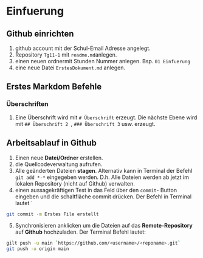 # Einfuerung
## Github einrichten
1. github account mit der Schul-Email Adresse angelegt.
2. Repository `Tg11-1` mit `readme.md`anlegen.
3. einen neuen ordnermit Stunden Nummer anlegen. Bsp. `01 Einfuerung`
4. eine neue Datei `ErstesDokument.md` anlegen.

## Erstes Markdom Befehle 
### Überschriften
1. Eine Überschrift wird mit `# Überschrift` erzeugt.
Die nächste Ebene wird mit `## Überschrift 2 `, `### Überschrift 3` usw. erzeugt. 

## Arbeitsablauf in Github 
1. Einen neue **Datei/Ordner** erstellen.
2. die Quellcodeverwaltung aufrufen.
3. Alle geänderten Dateien **stagen**. Alternativ kann in Terminal der Befehl `git add *-*` eingegeben werden.
D.h. Alle Dateien werden ab jetzt im lokalen Repository (nicht auf Github) verwalten. 
4. einen aussagekräftigen Test in das Feld über den `commit`- Button eingeben und die schaltfläche commit drücken. Der Befehl in Terminal lautet 
´
```bash
git commit -m Erstes File erstellt
```

5. Synchronisieren anklicken um die Dateien auf das **Remote-Repository** auf **Github** hochzuladen. Der Terminal Befehl lautet:

```bash
gilt push -u main `https://github.com/<username>/<reponame>.git`
git push -u origin main
```
